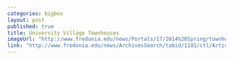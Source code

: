 ```yaml
---
categories: bigbox
layout: post
published: true
title: University Village Townhouses
imageUrl: "http://www.fredonia.edu/news/Portals/17/2014%20Spring/townhouse-for-web-2.jpg"
link: "http://www.fredonia.edu/news/ArchivesSearch/tabid/1101/ctl/ArticleView/mid/1878/articleId/4797/Tour_of_University_Village_being_offered.aspx"
---
```


